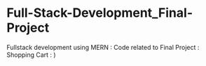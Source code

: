 # Full-Stack-Development_Final-Project
Fullstack development using MERN : Code related to Final Project : Shopping Cart : )
